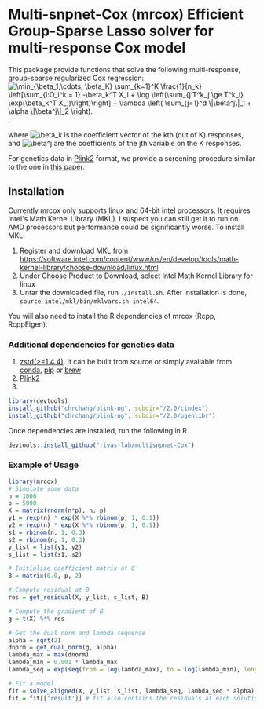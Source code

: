# Multi-snpnet-Cox (mrcox) Efficient Group-Sparse Lasso solver for multi-response Cox model
This package provide functions that solve the following multi-response, group-sparse regularized Cox regression:
<img src="https://latex.codecogs.com/gif.latex?\min_{\beta_1,\cdots,&space;\beta_K}&space;\sum_{k=1}^K&space;\frac{1}{n_k}&space;\left[\sum_{i:O_i^k&space;=&space;1}&space;-\beta_k^T&space;X_i&space;&plus;&space;\log&space;\left(\sum_{j:T^k_j&space;\ge&space;T^k_i}&space;\exp(\beta_k^T&space;X_j)\right)\right]&space;&plus;&space;\lambda&space;\left(&space;\sum_{j=1}^d&space;\|\beta^j\|_1&space;&plus;&space;\alpha&space;\|\beta^j\|_2&space;\right)." title="\min_{\beta_1,\cdots, \beta_K} \sum_{k=1}^K \frac{1}{n_k} \left[\sum_{i:O_i^k = 1} -\beta_k^T X_i + \log \left(\sum_{j:T^k_j \ge T^k_i} \exp(\beta_k^T X_j)\right)\right] + \lambda \left( \sum_{j=1}^d \|\beta^j\|_1 + \alpha \|\beta^j\|_2 \right)." />,

where <img src="https://latex.codecogs.com/gif.latex?\inline&space;\beta_k" title="\beta_k" /> is the coefficient vector of the kth (out of K) responses, and  <img src="https://latex.codecogs.com/gif.latex?\inline&space;\beta^j" title="\beta^j" /> are the coefficients of the jth variable on the K responses.

For genetics data in [Plink2](https://www.cog-genomics.org/plink/2.0/) format, we provide a screening procedure similar to the one in [this paper](https://journals.plos.org/plosgenetics/article?rev=2&id=10.1371/journal.pgen.1009141).

## Installation
Currently mrcox only supports linux and 64-bit intel processors. It requires Intel's Math Kernel Library (MKL). I suspect you can still get it to run on AMD processors but performance could be significantly worse. To install MKL:
1. Register and download MKL from https://software.intel.com/content/www/us/en/develop/tools/math-kernel-library/choose-download/linux.html
2. Under Choose Product to Download, select Intel Math Kernel Library for linux
3. Untar the downloaded file, run `./install.sh`. After installation is done, `source intel/mkl/bin/mklvars.sh intel64`. 

You will also need to install the R dependencies of mrcox (Rcpp, RcppEigen). 
### Additional dependencies for genetics data
1. [zstd(>=1.4.4)](https://github.com/facebook/zstd). It can be built from source or simply available from [conda](https://anaconda.org/conda-forge/zstd), [pip](https://pypi.org/project/zstd/) or [brew](https://formulae.brew.sh/formula/zstd)
2. [Plink2](https://www.cog-genomics.org/plink/2.0/)
3. 
```r
library(devtools)
install_github("chrchang/plink-ng", subdir="/2.0/cindex")
install_github("chrchang/plink-ng", subdir="/2.0/pgenlibr")
```

Once dependencies are installed, run the following in R
```r
devtools::install_github("rivas-lab/multisnpnet-Cox")
```
### Example of Usage
```r
library(mrcox)
# Simulate some data
n = 1000
p = 5000
X = matrix(rnorm(n*p), n, p)
y1 = rexp(n) * exp(X %*% rbinom(p, 1, 0.1))
y2 = rexp(n) * exp(X %*% rbinom(p, 1, 0.1))
s1 = rbinom(n, 1, 0.3)
s2 = rbinom(n, 1, 0.3)
y_list = list(y1, y2)
s_list = list(s1, s2)

# Initialize coefficient matrix at 0
B = matrix(0.0, p, 2)

# Compute residual at B
res = get_residual(X, y_list, s_list, B)

# Compute the gradient of B
g = t(X) %*% res

# Get the dual norm and lambda sequence
alpha = sqrt(2)
dnorm = get_dual_norm(g, alpha)
lambda_max = max(dnorm)
lambda_min = 0.001 * lambda_max
lambda_seq = exp(seq(from = log(lambda_max), to = log(lambda_min), length.out = 100))

# Fit a model
fit = solve_aligned(X, y_list, s_list, lambda_seq, lambda_seq * alpha)
fit = fit[['result']] # fit also contains the residuals at each solution


```
